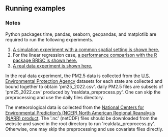 ## Running examples

### Notes
Python packages time, pandas, seaborn, geopandas, and matplotlib are required to run the following experiments.


1. [A simulation experiment with a common spatial setting is shown here.](Example_simulation.md)
2. For the linear regression case, [a performance comparison with the R package BRISC is shown here.](Example_realdata.md)
3. [A real data experiment is shown here.](Example_realdata.md)

In the real data experiment, the PM2.5 data is collected from the [U.S. Environmental Protection Agency](https://www.epa.gov/outdoor-air-quality-data/download-daily-data) datasets for each state are collected and bound together to obtain 'pm25_2022.csv'. daily PM2.5 files are subsets of 'pm25_2022.csv' produced by 'realdata_preprocess.py'. One can skip the preprocessing and use the daily files directory.

The meteorological data is collected from the [National Centers for Environmental Prediction’s (NCEP) North American Regional Reanalysis (NARR) product](https://psl.noaa.gov/data/gridded/data.narr.html). The '.nc' (netCDF) files should be downloaded from the website and saved in the root directory to run 'realdata_preprocess.py'. Otherwise, one may skip the preprocessing and use covariate files directly.